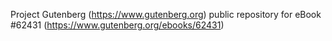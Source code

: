 Project Gutenberg (https://www.gutenberg.org) public repository for eBook #62431 (https://www.gutenberg.org/ebooks/62431)
